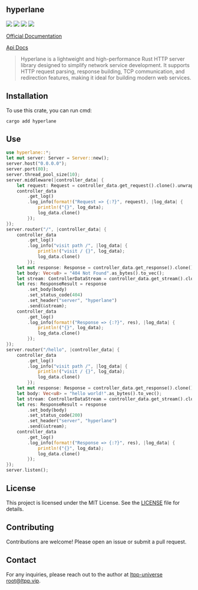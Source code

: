 ## hyperlane

[![](https://img.shields.io/crates/v/hyperlane.svg)](https://crates.io/crates/hyperlane)
[![](https://docs.rs/hyperlane/badge.svg)](https://docs.rs/hyperlane)
[![](https://img.shields.io/crates/l/hyperlane.svg)](./LICENSE)
[![](https://github.com/ltpp-universe/hyperlane/workflows/Rust/badge.svg)](https://github.com/ltpp-universe/hyperlane/actions?query=workflow:Rust)

[Official Documentation](https://docs.ltpp.vip/HYPERLANE/)

[Api Docs](https://docs.rs/hyperlane/latest/hyperlane/)

> Hyperlane is a lightweight and high-performance Rust HTTP server library designed to simplify network service development. It supports HTTP request parsing, response building, TCP communication, and redirection features, making it ideal for building modern web services.

## Installation

To use this crate, you can run cmd:

```shell
cargo add hyperlane
```

## Use

```rust
use hyperlane::*;
let mut server: Server = Server::new();
server.host("0.0.0.0");
server.port(80);
server.thread_pool_size(10);
server.middleware(|controller_data| {
    let request: Request = controller_data.get_request().clone().unwrap();
    controller_data
        .get_log()
        .log_info(format!("Request => {:?}", request), |log_data| {
            println!("{}", log_data);
            log_data.clone()
        });
});
server.router("/", |controller_data| {
    controller_data
        .get_log()
        .log_info("visit path /", |log_data| {
            println!("visit / {}", log_data);
            log_data.clone()
        });
    let mut response: Response = controller_data.get_response().clone().unwrap();
    let body: Vec<u8> = "404 Not Found".as_bytes().to_vec();
    let stream: ControllerDataStream = controller_data.get_stream().clone().unwrap();
    let res: ResponseResult = response
        .set_body(body)
        .set_status_code(404)
        .set_header("server", "hyperlane")
        .send(&stream);
    controller_data
        .get_log()
        .log_info(format!("Response => {:?}", res), |log_data| {
            println!("{}", log_data);
            log_data.clone()
        });
});
server.router("/hello", |controller_data| {
    controller_data
        .get_log()
        .log_info("visit path /", |log_data| {
            println!("visit / {}", log_data);
            log_data.clone()
        });
    let mut response: Response = controller_data.get_response().clone().unwrap();
    let body: Vec<u8> = "hello world!".as_bytes().to_vec();
    let stream: ControllerDataStream = controller_data.get_stream().clone().unwrap();
    let res: ResponseResult = response
        .set_body(body)
        .set_status_code(200)
        .set_header("server", "hyperlane")
        .send(&stream);
    controller_data
        .get_log()
        .log_info(format!("Response => {:?}", res), |log_data| {
            println!("{}", log_data);
            log_data.clone()
        });
});
server.listen();
```

## License

This project is licensed under the MIT License. See the [LICENSE](LICENSE) file for details.

## Contributing

Contributions are welcome! Please open an issue or submit a pull request.

## Contact

For any inquiries, please reach out to the author at [ltpp-universe <root@ltpp.vip>](mailto:root@ltpp.vip).

